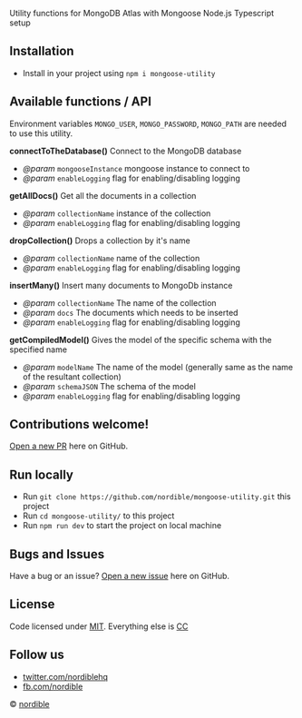 Utility functions for MongoDB Atlas with Mongoose Node.js Typescript setup

## Installation
 
 - Install in your project using `npm i mongoose-utility`

## Available functions / API

Environment variables `MONGO_USER`, `MONGO_PASSWORD`, `MONGO_PATH` are needed to use this utility.

**connectToTheDatabase()**
Connect to the MongoDB database
- *@param* `mongooseInstance` mongoose instance to connect to
- *@param* `enableLogging` flag for enabling/disabling logging

**getAllDocs()**
Get all the documents in a collection
- *@param* `collectionName` instance of the collection
- *@param* `enableLogging` flag for enabling/disabling logging

**dropCollection()**
Drops a collection by it's name
- *@param* `collectionName` name of the collection
- *@param* `enableLogging` flag for enabling/disabling logging

**insertMany()**
Insert many documents to MongoDb instance
- *@param* `collectionName` The name of the collection
- *@param* `docs` The documents which needs to be inserted
- *@param* `enableLogging` flag for enabling/disabling logging

**getCompiledModel()**
Gives the model of the specific schema with the specified name
- *@param* `modelName` The name of the model (generally same as the name of the resultant collection)
- *@param* `schemaJSON` The schema of the model
- *@param* `enableLogging` flag for enabling/disabling logging

## Contributions welcome!

[Open a new PR](https://github.com/nordible/mongoose-utility/pulls) here on GitHub.

## Run locally
- Run `git clone https://github.com/nordible/mongoose-utility.git` this project
- Run `cd mongoose-utility/` to this project
- Run `npm run dev` to start the project on local machine

## Bugs and Issues

Have a bug or an issue? [Open a new issue](https://github.com/nordible/mongoose-utility/issues) here on GitHub.

## License

Code licensed under [MIT](https://opensource.org/licenses/MIT). Everything else is [CC](http://creativecommons.org/)

## Follow us

* [twitter.com/nordiblehq](https://twitter.com/nordiblehq)
* [fb.com/nordible](https://www.facebook.com/nordible)

&copy; [nordible](https://nordible.com/)

